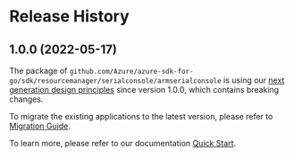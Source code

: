 # Release History

## 1.0.0 (2022-05-17)

The package of `github.com/Azure/azure-sdk-for-go/sdk/resourcemanager/serialconsole/armserialconsole` is using our [next generation design principles](https://azure.github.io/azure-sdk/general_introduction.html) since version 1.0.0, which contains breaking changes.

To migrate the existing applications to the latest version, please refer to [Migration Guide](https://aka.ms/azsdk/go/mgmt/migration).

To learn more, please refer to our documentation [Quick Start](https://aka.ms/azsdk/go/mgmt).